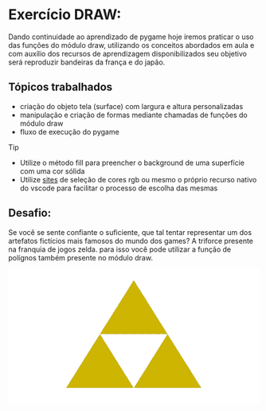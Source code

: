 # Exercício DRAW:

Dando continuidade ao aprendizado de pygame hoje iremos praticar o uso das funções do módulo draw, utilizando os conceitos abordados em aula e com auxílio dos recursos de aprendizagem disponibilizados seu objetivo será reproduzir bandeiras da frança e do japão.

## Tópicos trabalhados
- criação do objeto tela (surface) com largura e altura personalizadas
- manipulação e criação de formas mediante chamadas de funções do módulo draw
- fluxo de execução do pygame

> [!TIP]
> * Utilize o método fill para preencher o background de uma superfície com uma cor sólida
> * Utilize [sites](https://www.rapidtables.com/web/color/RGB_Color.html) de seleção de cores rgb ou mesmo o próprio recurso nativo do vscode para facilitar o processo de escolha das mesmas

## Desafio:
Se você se sente confiante o suficiente, que tal tentar representar um dos artefatos fictícios mais famosos do mundo dos games? A triforce presente na franquia de jogos zelda. para isso você pode utilizar a função de polígnos também presente no módulo draw.

![triforce](triforce.png)